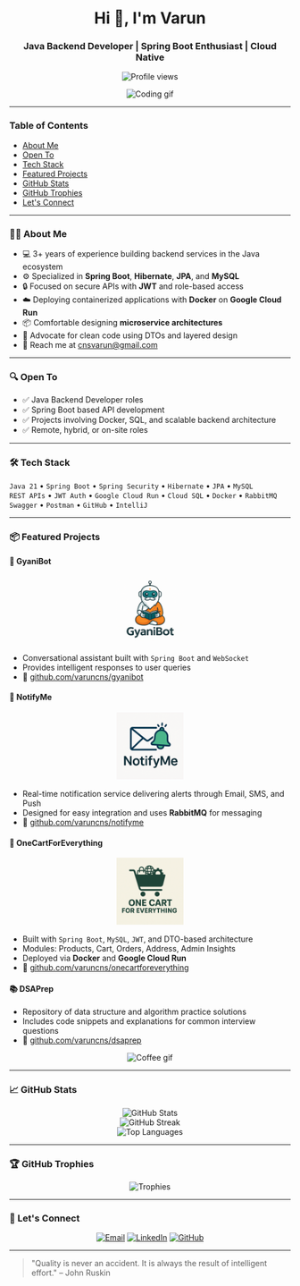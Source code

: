 <h1 align="center">Hi 👋, I'm Varun</h1>
<h3 align="center">Java Backend Developer | Spring Boot Enthusiast | Cloud Native</h3>

<p align="center">
  <img src="https://komarev.com/ghpvc/?username=varuncns&label=Profile%20views&color=0e75b6&style=flat" alt="Profile views" />
</p>

<p align="center">
  <img src="https://media.giphy.com/media/qgQUggAC3Pfv687qPC/giphy.gif" width="400" alt="Coding gif" />
</p>

---

### Table of Contents

- [About Me](#-about-me)
- [Open To](#-open-to)
- [Tech Stack](#-tech-stack)
- [Featured Projects](#-featured-projects)
- [GitHub Stats](#-github-stats)
- [GitHub Trophies](#-github-trophies)
- [Let's Connect](#-lets-connect)

---

### 👨‍💻 About Me

- 💻 3+ years of experience building backend services in the Java ecosystem
- ⚙️ Specialized in **Spring Boot**, **Hibernate**, **JPA**, and **MySQL**
- 🔒 Focused on secure APIs with **JWT** and role-based access
- ☁️ Deploying containerized applications with **Docker** on **Google Cloud Run**
- 📦 Comfortable designing **microservice architectures**
- 🔧 Advocate for clean code using DTOs and layered design
- 📨 Reach me at [cnsvarun@gmail.com](mailto:cnsvarun@gmail.com)

---

### 🔍 Open To

- ✅ Java Backend Developer roles
- ✅ Spring Boot based API development
- ✅ Projects involving Docker, SQL, and scalable backend architecture
- ✅ Remote, hybrid, or on-site roles

---

### 🛠️ Tech Stack

`Java 21` • `Spring Boot` • `Spring Security` • `Hibernate` • `JPA` • `MySQL`  
`REST APIs` • `JWT Auth` • `Google Cloud Run` • `Cloud SQL` • `Docker` • `RabbitMQ`  
`Swagger` • `Postman` • `GitHub` • `IntelliJ`

---

### 📦 Featured Projects

#### 🤖 GyaniBot

<p align="center">
  <img src="gyaniBot.png" width="120" alt="GyaniBot Screenshot" />
</p>

- Conversational assistant built with `Spring Boot` and `WebSocket`
- Provides intelligent responses to user queries
- 📌 [github.com/varuncns/gyanibot](https://github.com/varuncns/gyanibot)

#### 🔔 NotifyMe

<p align="center">
  <img src="notifyme.png" width="120" alt="NotifyMe Screenshot" />
</p>

- Real-time notification service delivering alerts through Email, SMS, and Push
- Designed for easy integration and uses **RabbitMQ** for messaging
- 📌 [github.com/varuncns/notifyme](https://github.com/varuncns/notifyme)

#### 🛒 OneCartForEverything

<p align="center">
  <img src="cart.png" width="120" alt="OneCartForEverything Screenshot" />
</p>

- Built with `Spring Boot`, `MySQL`, `JWT`, and DTO-based architecture
- Modules: Products, Cart, Orders, Address, Admin Insights
- Deployed via **Docker** and **Google Cloud Run**
- 📌 [github.com/varuncns/onecartforeverything](https://github.com/varuncns/onecartforeverything)

#### 📚 DSAPrep

- Repository of data structure and algorithm practice solutions
- Includes code snippets and explanations for common interview questions
- 📌 [github.com/varuncns/dsaprep](https://github.com/varuncns/dsaprep)

<p align="center">
  <img src="https://media.giphy.com/media/f3iwJFOVOwuy7K6FFw/giphy.gif" width="400" alt="Coffee gif" />
</p>

---

### 📈 GitHub Stats

<p align="center">
  <img src="https://github-readme-stats.vercel.app/api?username=varuncns&show_icons=true&theme=radical" alt="GitHub Stats" />
  <br/>
  <img src="https://github-readme-streak-stats.herokuapp.com/?user=varuncns&theme=radical" alt="GitHub Streak" />
  <br/>
  <img src="https://github-readme-stats.vercel.app/api/top-langs/?username=varuncns&layout=compact&theme=radical" alt="Top Languages" />
</p>

---

### 🏆 GitHub Trophies

<p align="center">
  <img src="https://github-profile-trophy.vercel.app/?username=varuncns&theme=radical&row=1" alt="Trophies" />
</p>

---

### 📧 Let's Connect

<p align="center">
  <a href="mailto:cnsvarun@gmail.com"><img src="https://img.shields.io/badge/Email-D14836?style=for-the-badge&logo=gmail&logoColor=white" alt="Email" /></a>
  <a href="https://www.linkedin.com/in/varuncns/"><img src="https://img.shields.io/badge/LinkedIn-0077B5?style=for-the-badge&logo=linkedin&logoColor=white" alt="LinkedIn" /></a>
  <a href="https://github.com/varuncns"><img src="https://img.shields.io/badge/GitHub-000?style=for-the-badge&logo=github&logoColor=white" alt="GitHub" /></a>
</p>

---

> "Quality is never an accident. It is always the result of intelligent effort." – John Ruskin
